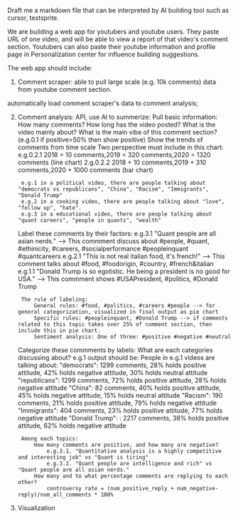 Draft me a markdown file that can be interpreted by AI building tool such as cursor, testsprite.

We are building a web app for youtubers and youtube users. They paste URL of one video, and will be able to view a report of that video's comment section. Youtubers can also paste their youtube information and profile page in Personalization center for influence building suggestions.

The web app should include:

1. Comment scraper: able to pull large scale (e.g. 10k comments) data from youtube comment section.

automatically load comment scraper's data to comment analysis;

2. Comment analysis: API, use AI to summerize:
    Pull basic information:
        How many comments?
        How long has the video posted?
        What is the video mainly about?
        What is the main vibe of this comment section? (e.g.0.1 if positive>50% then show positive)
        Show the trends of comments from time scale 
            Two perspective must include in this chart:
            e.g.0.2.1 2018 = 10 comments,2019 = 320 comments,2020 = 1320 comments (line chart)
            2.g.0.2.2 2018 + 10 comments,2019 + 310 comments,2020 + 1000 comments (bar chart)

        e.g.1 in a political video, there are people talking about "democrats vs republicans", "China", "Racism", "Immigrants", "Donald Trump"  
        e.g.2 in a cooking video, there are people talking about "love", "follow up", "hate".
        e.g.3 in a educational video, there are people talking about "quant careers", "people in quants", "wealth"

    Label these comments by their factors:
        e.g.3.1 "Quant people are all asian nerds." --> This commment discuss about #people, #quant, #ethinicity, #careers, #socialperformance #peopleinquant #quantcareers
        e.g.2.1 "This is not real italian food, it's french!" --> This comment talks about #food, #foodorigin, #country, #french&italian
        e.g.1.1 "Donald Trump is so egotistic. He being a president is no good for USA." --> This commment shows #USAPresident, #politics, #Donald Trump
        
        The rule of labeling:
            General rules: #food, #politics, #careers #people --> for general categorization, visualized in final output as pie chart
            Specific rules: #peopleinquant, #Donald Trump --> if comments related to this topic takes over 25% of comment section, then include this in pie chart.
            Sentiment analysis: One of three: #positive #negative #neutral
            
    Categorize these commments by labels:
        What are each categories discussing about?
            e.g.1 output should be: 
                People in e.g.1 videos are talking about:
                    "democrats": 1299 comments, 28% holds positive attitude, 42% holds negative attitude, 30% holds neutral attitude
                    "republicans": 1299 comments, 72% holds positive attitude, 28% holds negative attitude
                    "China": 82 comments, 40% holds positive attitude, 45% holds negative attitude, 15% holds neutral attitude
                    "Racism": 190 comments, 21% holds positive attitude, 79% holds negative attitude
                    "Immigrants": 404 comments, 23% holds positive attitude, 77% holds negative attitude
                    "Donald Trump": : 2217 comments, 38% holds positive attitude, 62% holds negative attitude

        Among each topics:
            How many comments are positive, and how many are negative? 
                e.g.3.1. "Quantitative analysis is a highly competitive and interesting job" vs "Quant is tiring"
                e.g.3.2. "Quant people are intelligence and rich" vs "Quant people are all asian nerds."
            How many and to what percentage comments are replying to each other? 
                controversy rate = (num_positive_reply + num_negative-reply)/num_all_comments * 100%

3. Visualization
